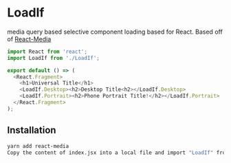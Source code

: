 # LoadIf
media query based selective component loading based for React. 
Based off of [React-Media](https://github.com/reacttraining/react-media)


```js
import React from 'react';
import LoadIf from './LoadIf';

export default () => (
  <React.Fragment>
    <h1>Universal Title</h1>
    <LoadIf.Desktop><h2>Desktop Title<h2></LoadIf.Desktop>
    <LoadIf.Portrait><h2>Phone Portrait Title!</h2></LoadIf.Portrait>
  </React.Fragment>
);
```
## Installation

```sh
yarn add react-media
Copy the content of index.jsx into a local file and import "LoadIf" from it as in the example above.
```
